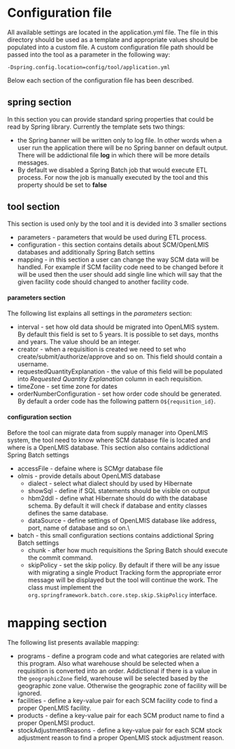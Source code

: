 # Configuration file
All available settings are located in the application.yml file. The file in this directory should be used as a template and appropriate values should be populated into a custom file. A custom configuration file path should be passed into the tool as a parameter in the following way:
```
-Dspring.config.location=config/tool/application.yml
```
Below each section of the configuration file has been described.

## spring section
In this section you can provide standard spring properties that could be read by Spring library. Currently the template sets two things:
* the Spring banner will be written only to log file. In other words when a user run the application there will be no Spring banner on default output. There will be addictional file **log** in which there will be more details messages.
* By default we disabled a Spring Batch job that would execute ETL process. For now the job is manually executed by the tool and this property should be set to **false**

## tool section
This section is used only by the tool and it is devided into 3 smaller sections
* parameters - parameters that would be used during ETL process.
* configuration - this section contains details about SCM/OpenLMIS databases and additionally Spring Batch settins
* mapping - in this section a user can change the way SCM data will be handled. For example if SCM facility code need to be changed before it will be used then the user should add single line which will say that the given facility code should changed to another facility code.

#### parameters section
The following list explains all settings in the *parameters* section:
* interval - set how old data should be migrated into OpenLMIS system. By default this field is set to 5 years. It is possible to set days, months and years. The value should be an integer.
* creator - when a requisition is created we need to set who create/submit/authorize/approve and so on. This field should contain a username.
* requestedQuantityExplanation - the value of this field will be populated into *Requested Quantity Explanation* column in each requisition.
* timeZone - set time zone for dates
* orderNumberConfiguration - set how order code should be generated. By default a order code has the following pattern ```O${requsition_id}```.


#### configuration section
Before the tool can migrate data from supply manager into OpenLMIS system, the tool need to know where SCM database file is located and where is a OpenLMIS database. This section also contains addictional Spring Batch settings

* accessFile - defaine where is SCMgr database file
* olmis - provide details about OpenLMIS database
  * dialect - select what dialect should by used by Hibernate
  * showSql - define if SQL statements should be visible on output
  * hbm2ddl - define what Hibernate should do with the database schema. By default it will check if database and entity classes defines the same database.
  * dataSource - define settings of OpenLMIS database like address, port, name of database and so on.\
* batch - this small configuration sections contains addictional Spring Batch settings
  * chunk - after how much requisitions the Spring Batch should execute the commit command.
  * skipPolicy - set the skip policy. By default if there will be any issue with migrating a single Product Tracking form the appropriate error message will be displayed but the tool will continue the work. The class must implement the ```org.springframework.batch.core.step.skip.SkipPolicy``` interface.
  
# mapping section
The following list presents available mapping:

* programs - define a program code and what categories are related with this program. Also what warehouse should be selected when a requisition is converted into an order. Addictional if there is a value in the ```geographicZone``` field, warehouse will be selected based by the geographic zone value. Otherwise the geographic zone of facility will be ignored.
* facilities - define a key-value pair for each SCM facility code to find a proper OpenLMIS facility.
* products - define a key-value pair for each SCM product name to find a proper OpenLMSI product.
* stockAdjustmentReasons - define a key-value pair for each SCM stock adjustment reason to find a proper OpenLMIS stock adjustment reason.
